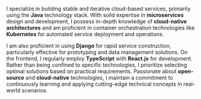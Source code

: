 I specialize in building stable and iterative cloud-based services, primarily using the **Java** technology stack. With solid expertise in **microservices** design and development, I possess in-depth knowledge of **cloud-native architectures** and am proficient in container orchestration technologies like **Kubernetes** for automated service deployment and operations.

I am also proficient in using **Django** for rapid service construction, particularly effective for prototyping and data management solutions. On the frontend, I regularly employ **TypeScript** with **React.js** for development. Rather than being confined to specific technologies, I prioritize selecting optimal solutions based on practical requirements. Passionate about **open-source** and **cloud-native** technologies, I maintain a commitment to continuously learning and applying cutting-edge technical concepts in real-world scenarios.
